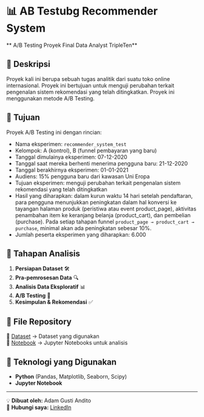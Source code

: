 # 📊 AB Testubg Recommender System
** A/B Testing Proyek Final Data Analyst TripleTen**

## 📌 Deskripsi
Proyek kali ini berupa sebuah tugas analitik dari suatu toko online internasional.󠀲󠀡󠀠󠀦󠀥󠀨󠀡󠀧󠀳󠀰 Proyek ini bertujuan untuk menguji perubahan terkait pengenalan sistem rekomendasi yang telah ditingkatkan󠀲󠀡󠀠󠀦󠀥󠀨󠀢󠀧󠀳. Proyek ini menggunakan metode A/B Testing. 

## 🎯 Tujuan
Proyek A/B Testing ini dengan rincian:
- Nama eksperimen:󠀲󠀡󠀠󠀦󠀥󠀨󠀢󠀡󠀳 `recommender_system_test`
- Kelompok: А (kontrol), B (funnel pembayaran yang baru)󠀲󠀡󠀠󠀦󠀥󠀨󠀢󠀢󠀳
- Tanggal dimulainya eksperimen: 07-12-2020󠀲󠀡󠀠󠀦󠀥󠀨󠀢󠀣󠀳
- Tanggal saat mereka berhenti menerima pengguna baru: 21-12-2020󠀲󠀡󠀠󠀦󠀥󠀨󠀢󠀤󠀳
- Tanggal berakhirnya eksperimen: 01-01-2021󠀲󠀡󠀠󠀦󠀥󠀨󠀢󠀥󠀳
- Audiens: 15% pengguna baru dari kawasan Uni Eropa󠀲󠀡󠀠󠀦󠀥󠀨󠀢󠀦󠀳
- Tujuan eksperimen: menguji perubahan terkait pengenalan sistem rekomendasi yang telah ditingkatkan󠀲󠀡󠀠󠀦󠀥󠀨󠀢󠀧󠀳
- Hasil yang diharapkan: dalam kurun waktu 14 hari setelah pendaftaran, para pengguna menunjukkan peningkatan dalam hal konversi ke tayangan halaman produk (peristiwa atau event product_page), aktivitas penambahan item ke keranjang belanja (product_cart), dan pembelian (purchase).󠀲󠀡󠀠󠀦󠀥󠀨󠀢󠀨󠀳󠀰 Pada setiap tahapan funnel `product_page → product_cart → purchase`, minimal akan ada peningkatan sebesar 10%.󠀲󠀡󠀠󠀦󠀥󠀨󠀢󠀩󠀳
- Jumlah peserta eksperimen yang diharapkan: 6.000󠀲󠀡󠀠󠀦󠀥󠀨󠀣󠀠󠀳

## 🔄 Tahapan Analisis
1. **Persiapan Dataset** 🛠️
2. **Pra-pemrosesan Data** 🔍
3. **Analisis Data Eksploratif** 📊
4. **A/B Testing** 📑
5. **Kesimpulan & Rekomendasi** ✅

## 📂 File Repository
📁 [Dataset](https://github.com/AdamGustiAndito/AB-Testing-Recommender-System/tree/main/datasets) → Dataset yang digunakan  
📁 [Notebook](https://github.com/AdamGustiAndito/AB-Testing-Recommender-System/blob/main/AB%20Testing%20Recommender%20System.ipynb) → Jupyter Notebooks untuk analisis 

## 📌 Teknologi yang Digunakan
- **Python** (Pandas, Matplotlib, Seaborn, Scipy)
- **Jupyter Notebook**

---
💡 **Dibuat oleh:** Adam Gusti Andito  
📧 **Hubungi saya:** [LinkedIn](https://www.linkedin.com/in/adam-gusti-andito-1b04721b0/)
